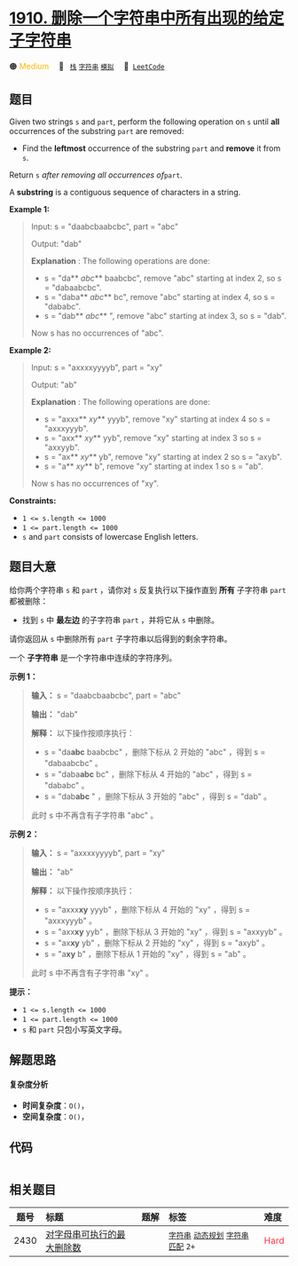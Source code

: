 # [1910. 删除一个字符串中所有出现的给定子字符串](https://leetcode.com/problems/remove-all-occurrences-of-a-substring)

🟠 <font color=#ffb800>Medium</font>&emsp; 🔖&ensp; [`栈`](/outline/tag/stack.md) [`字符串`](/outline/tag/string.md) [`模拟`](/outline/tag/simulation.md)&emsp; 🔗&ensp;[`LeetCode`](https://leetcode.com/problems/remove-all-occurrences-of-a-substring)

## 题目

Given two strings `s` and `part`, perform the following operation on `s` until
**all** occurrences of the substring `part` are removed:

  * Find the **leftmost** occurrence of the substring `part` and **remove** it from `s`.

Return `s` _after removing all occurrences of_`part`.

A **substring** is a contiguous sequence of characters in a string.



**Example 1:**

> Input: s = "daabcbaabcbc", part = "abc"
> 
> Output: "dab"
> 
> **Explanation** : The following operations are done:
> - s = "da** _abc_** baabcbc", remove "abc" starting at index 2, so s = "dabaabcbc".
> - s = "daba** _abc_** bc", remove "abc" starting at index 4, so s = "dababc".
> - s = "dab** _abc_** ", remove "abc" starting at index 3, so s = "dab".
> 
> Now s has no occurrences of "abc".

**Example 2:**

> Input: s = "axxxxyyyyb", part = "xy"
> 
> Output: "ab"
> 
> **Explanation** : The following operations are done:
> - s = "axxx** _xy_** yyyb", remove "xy" starting at index 4 so s = "axxxyyyb".
> - s = "axx** _xy_** yyb", remove "xy" starting at index 3 so s = "axxyyb".
> - s = "ax** _xy_** yb", remove "xy" starting at index 2 so s = "axyb".
> - s = "a** _xy_** b", remove "xy" starting at index 1 so s = "ab".
> 
> Now s has no occurrences of "xy".

**Constraints:**

  * `1 <= s.length <= 1000`
  * `1 <= part.length <= 1000`
  * `s`​​​​​​ and `part` consists of lowercase English letters.


## 题目大意

给你两个字符串 `s` 和 `part` ，请你对 `s` 反复执行以下操作直到 **所有** 子字符串 `part` 都被删除：

  * 找到 `s` 中 **最左边** 的子字符串 `part` ，并将它从 `s` 中删除。

请你返回从 `s` 中删除所有 `part` 子字符串以后得到的剩余字符串。

一个 **子字符串** 是一个字符串中连续的字符序列。

**示例 1：**

> 
> 
> 
> 
> 
> **输入：** s = "daabcbaabcbc", part = "abc"
> 
> **输出：** "dab"
> 
> **解释：** 以下操作按顺序执行：
> - s = "da**abc** baabcbc" ，删除下标从 2 开始的 "abc" ，得到 s = "dabaabcbc" 。
> - s = "daba**abc** bc" ，删除下标从 4 开始的 "abc" ，得到 s = "dababc" 。
> - s = "dab**abc** " ，删除下标从 3 开始的 "abc" ，得到 s = "dab" 。
> 
> 此时 s 中不再含有子字符串 "abc" 。
> 
> 

**示例 2：**

> 
> 
> 
> 
> 
> **输入：** s = "axxxxyyyyb", part = "xy"
> 
> **输出：** "ab"
> 
> **解释：** 以下操作按顺序执行：
> - s = "axxx**xy** yyyb" ，删除下标从 4 开始的 "xy" ，得到 s = "axxxyyyb" 。
> - s = "axx**xy** yyb" ，删除下标从 3 开始的 "xy" ，得到 s = "axxyyb" 。
> - s = "ax**xy** yb" ，删除下标从 2 开始的 "xy" ，得到 s = "axyb" 。
> - s = "a**xy** b" ，删除下标从 1 开始的 "xy" ，得到 s = "ab" 。
> 
> 此时 s 中不再含有子字符串 "xy" 。
> 
> 

**提示：**

  * `1 <= s.length <= 1000`
  * `1 <= part.length <= 1000`
  * `s`​​​​​​ 和 `part` 只包小写英文字母。


## 解题思路

#### 复杂度分析

- **时间复杂度**：`O()`，
- **空间复杂度**：`O()`，

## 代码

```javascript

```

## 相关题目

<!-- prettier-ignore -->
| 题号 | 标题 | 题解 | 标签 | 难度 |
| :------: | :------ | :------: | :------ | :------ |
| 2430 | [对字母串可执行的最大删除数](https://leetcode.com/problems/maximum-deletions-on-a-string) |  |  [`字符串`](/outline/tag/string.md) [`动态规划`](/outline/tag/dynamic-programming.md) [`字符串匹配`](/outline/tag/string-matching.md) `2+` | <font color=#ff334b>Hard</font> |

<style>
.blue {
    background-color: #096dd9;
    padding: 0.25rem 0.5rem;
    margin: 0;
    font-size: 0.85em;
    border-radius: 3px;
    color: white;
    font-weight: 500;
}
table th:first-of-type { width: 10%; }
table th:nth-of-type(2) { width: 35%; }
table th:nth-of-type(3) { width: 10%; }
table th:nth-of-type(4) { width: 35%; }
table th:nth-of-type(5) { width: 10%; }
</style>
